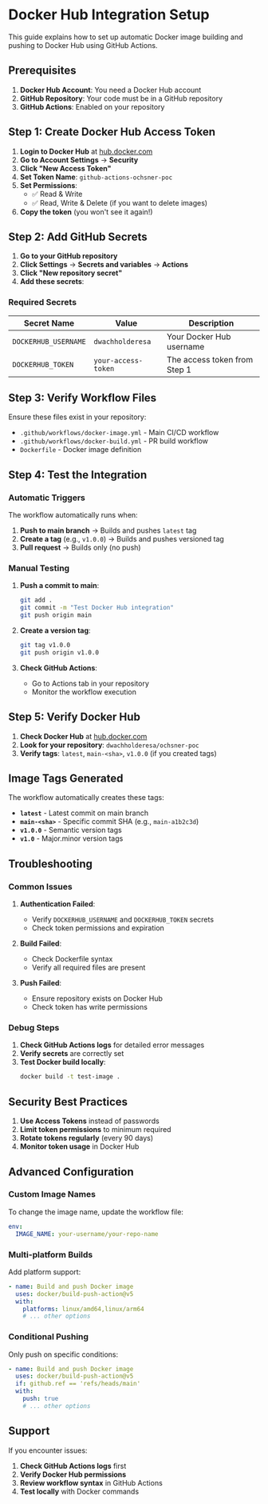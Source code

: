 # Docker Hub Integration Setup

This guide explains how to set up automatic Docker image building and pushing to Docker Hub using GitHub Actions.

## Prerequisites

1. **Docker Hub Account**: You need a Docker Hub account
2. **GitHub Repository**: Your code must be in a GitHub repository
3. **GitHub Actions**: Enabled on your repository

## Step 1: Create Docker Hub Access Token

1. **Login to Docker Hub** at [hub.docker.com](https://hub.docker.com)
2. **Go to Account Settings** → **Security**
3. **Click "New Access Token"**
4. **Set Token Name**: `github-actions-ochsner-poc`
5. **Set Permissions**: 
   - ✅ Read & Write
   - ✅ Read, Write & Delete (if you want to delete images)
6. **Copy the token** (you won't see it again!)

## Step 2: Add GitHub Secrets

1. **Go to your GitHub repository**
2. **Click Settings** → **Secrets and variables** → **Actions**
3. **Click "New repository secret"**
4. **Add these secrets**:

### Required Secrets

| Secret Name | Value | Description |
|-------------|-------|-------------|
| `DOCKERHUB_USERNAME` | `dwachholderesa` | Your Docker Hub username |
| `DOCKERHUB_TOKEN` | `your-access-token` | The access token from Step 1 |

## Step 3: Verify Workflow Files

Ensure these files exist in your repository:

- `.github/workflows/docker-image.yml` - Main CI/CD workflow
- `.github/workflows/docker-build.yml` - PR build workflow
- `Dockerfile` - Docker image definition

## Step 4: Test the Integration

### Automatic Triggers

The workflow automatically runs when:

1. **Push to main branch** → Builds and pushes `latest` tag
2. **Create a tag** (e.g., `v1.0.0`) → Builds and pushes versioned tag
3. **Pull request** → Builds only (no push)

### Manual Testing

1. **Push a commit to main**:
   ```bash
   git add .
   git commit -m "Test Docker Hub integration"
   git push origin main
   ```

2. **Create a version tag**:
   ```bash
   git tag v1.0.0
   git push origin v1.0.0
   ```

3. **Check GitHub Actions**:
   - Go to Actions tab in your repository
   - Monitor the workflow execution

## Step 5: Verify Docker Hub

1. **Check Docker Hub** at [hub.docker.com](https://hub.docker.com)
2. **Look for your repository**: `dwachholderesa/ochsner-poc`
3. **Verify tags**: `latest`, `main-<sha>`, `v1.0.0` (if you created tags)

## Image Tags Generated

The workflow automatically creates these tags:

- **`latest`** - Latest commit on main branch
- **`main-<sha>`** - Specific commit SHA (e.g., `main-a1b2c3d`)
- **`v1.0.0`** - Semantic version tags
- **`v1.0`** - Major.minor version tags

## Troubleshooting

### Common Issues

1. **Authentication Failed**:
   - Verify `DOCKERHUB_USERNAME` and `DOCKERHUB_TOKEN` secrets
   - Check token permissions and expiration

2. **Build Failed**:
   - Check Dockerfile syntax
   - Verify all required files are present

3. **Push Failed**:
   - Ensure repository exists on Docker Hub
   - Check token has write permissions

### Debug Steps

1. **Check GitHub Actions logs** for detailed error messages
2. **Verify secrets** are correctly set
3. **Test Docker build locally**:
   ```bash
   docker build -t test-image .
   ```

## Security Best Practices

1. **Use Access Tokens** instead of passwords
2. **Limit token permissions** to minimum required
3. **Rotate tokens regularly** (every 90 days)
4. **Monitor token usage** in Docker Hub

## Advanced Configuration

### Custom Image Names

To change the image name, update the workflow file:

```yaml
env:
  IMAGE_NAME: your-username/your-repo-name
```

### Multi-platform Builds

Add platform support:

```yaml
- name: Build and push Docker image
  uses: docker/build-push-action@v5
  with:
    platforms: linux/amd64,linux/arm64
    # ... other options
```

### Conditional Pushing

Only push on specific conditions:

```yaml
- name: Build and push Docker image
  uses: docker/build-push-action@v5
  if: github.ref == 'refs/heads/main'
  with:
    push: true
    # ... other options
```

## Support

If you encounter issues:

1. **Check GitHub Actions logs** first
2. **Verify Docker Hub permissions**
3. **Review workflow syntax** in GitHub Actions
4. **Test locally** with Docker commands
